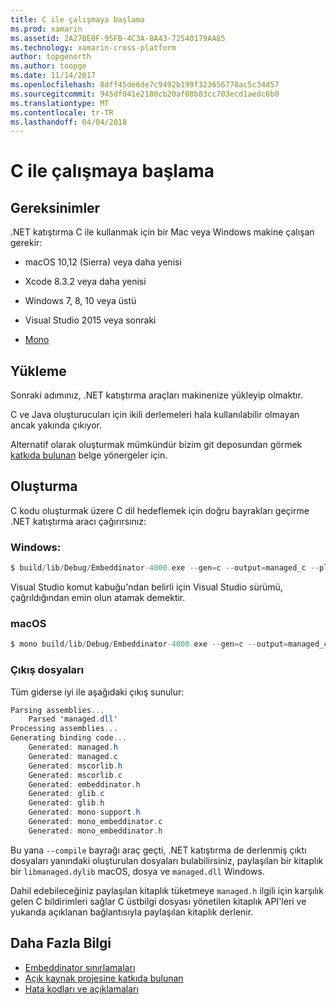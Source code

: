 ```yaml
---
title: C ile çalışmaya başlama
ms.prod: xamarin
ms.assetid: 2A27BE0F-95FB-4C3A-8A43-72540179AA85
ms.technology: xamarin-cross-platform
author: topgenorth
ms.author: toopge
ms.date: 11/14/2017
ms.openlocfilehash: 8dff45de6de7c9492b199f323656778ac5c34d57
ms.sourcegitcommit: 945df041e2180cb20af08b83cc703ecd1aedc6b0
ms.translationtype: MT
ms.contentlocale: tr-TR
ms.lasthandoff: 04/04/2018
---
```

# <a name="getting-started-with-c"></a>C ile çalışmaya başlama


## <a name="requirements"></a>Gereksinimler

.NET katıştırma C ile kullanmak için bir Mac veya Windows makine çalışan gerekir:

* macOS 10,12 (Sierra) veya daha yenisi
* Xcode 8.3.2 veya daha yenisi

* Windows 7, 8, 10 veya üstü
* Visual Studio 2015 veya sonraki

* [Mono](http://www.mono-project.com/download/)


## <a name="installation"></a>Yükleme

Sonraki adımınız, .NET katıştırma araçları makinenize yükleyip olmaktır.

C ve Java oluşturucuları için ikili derlemeleri hala kullanılabilir olmayan ancak yakında çıkıyor.

Alternatif olarak oluşturmak mümkündür bizim git deposundan görmek [katkıda bulunan](https://github.com/mono/Embeddinator-4000/blob/master/docs/Contributing.md) belge yönergeler için.


## <a name="generation"></a>Oluşturma

C kodu oluşturmak üzere C dil hedeflemek için doğru bayrakları geçirme .NET katıştırma aracı çağırırsınız:

### <a name="windows"></a>Windows:

```csharp
$ build/lib/Debug/Embeddinator-4000.exe --gen=c --output=managed_c --platform=windows --compile managed.dll
```

Visual Studio komut kabuğu'ndan belirli için Visual Studio sürümü, çağrıldığından emin olun atamak demektir.

### <a name="macos"></a>macOS

```csharp
$ mono build/lib/Debug/Embeddinator-4000.exe --gen=c --output=managed_c --platform=macos --compile managed.dll
```

### <a name="output-files"></a>Çıkış dosyaları

Tüm giderse iyi ile aşağıdaki çıkış sunulur:

```csharp
Parsing assemblies...
    Parsed 'managed.dll'
Processing assemblies...
Generating binding code...
    Generated: managed.h
    Generated: managed.c
    Generated: mscorlib.h
    Generated: mscorlib.c
    Generated: embeddinator.h
    Generated: glib.c
    Generated: glib.h
    Generated: mono-support.h
    Generated: mono_embeddinator.c
    Generated: mono_embeddinator.h
```

Bu yana `--compile` bayrağı araç geçti, .NET katıştırma de derlenmiş çıktı dosyaları yanındaki oluşturulan dosyaları bulabilirsiniz, paylaşılan bir kitaplık bir `libmanaged.dylib` macOS, dosya ve `managed.dll` Windows.

Dahil edebileceğiniz paylaşılan kitaplık tüketmeye `managed.h` ilgili için karşılık gelen C bildirimleri sağlar C üstbilgi dosyası yönetilen kitaplık API'leri ve yukarıda açıklanan bağlantısıyla paylaşılan kitaplık derlenir.

## <a name="further-reading"></a>Daha Fazla Bilgi

* [Embeddinator sınırlamaları](~/tools/dotnet-embedding/limitations.md)
* [Açık kaynak projesine katkıda bulunan](https://github.com/mono/Embeddinator-4000/blob/master/docs/Contributing.md)
* [Hata kodları ve açıklamaları](~/tools/dotnet-embedding/errors.md)
